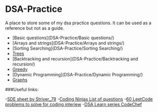 # DSA-Practice

A place to store some of my dsa practice questions. It can be used as a reference but not as a guide.

- [Basic questions](DSA-Practice/Basic questions/)
- [Arrays and strings](DSA-Practice/Arrays and strings/)
- [Sorting Searching](DSA-Practice/Sorting Searching/)
- [Trees](Trees)
- [Backtracking and recursion](DSA-Practice/Backtracking and recursion/)
- [Greedy](Greedy)
- [Dynamic Programming](DSA-Practice/Dynamic Programming/)
- [Graphs](Graphs)

###Useful links:

-[SDE sheet by Striver_79](https://docs.google.com/document/d/1SM92efk8oDl8nyVw8NHPnbGexTS9W-1gmTEYfEurLWQ/edit)
-[Coding Ninjas List of questions](https://docs.google.com/spreadsheets/d/1sd_PbyodIQE1xnPuLM1LyygZUQXZ5JVka4W2ZJVZq6E/edit#gid=12622035)
-[60 LeetCode problems to solve for coding interiew](https://docs.google.com/spreadsheets/d/1Y98QKaYPazWImEt1nA_ocpGNJ-yQjH1FAsVQhUQ7OTw/edit#gid=0)
-[DSA Learn series CodeChef](https://www.codechef.com/LEARNDSA?order=desc&sortBy=successful_submissions)
